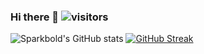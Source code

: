 ### Hi there 👋 ![visitors](https://visitor-badge.deta.dev/badge?page_id=sparkbold.23141325342&left_color=red&right_color=green)

<!--
**sparkbold/sparkbold** is a ✨ _special_ ✨ repository because its `README.md` (this file) appears on your GitHub profile.

Here are some ideas to get you started:

- 🔭 I’m currently working on ...
- 🌱 I’m currently learning ...
- 👯 I’m looking to collaborate on ...
- 🤔 I’m looking for help with ...
- 💬 Ask me about code & chemistry
- 📫 How to reach me: contact.trunghoang@gmail.com
- 😄 Pronouns: t-r-oo-ng
- ⚡ Fun fact: I can hold my breath for 1.5 minutes and make the best springroll!

-->
![Sparkbold's GitHub stats](https://github-readme-stats.vercel.app/api?username=sparkbold&count_private=true)
[![GitHub Streak](https://github-readme-streak-stats.herokuapp.com?user=sparkbold&theme=dark&hide_border=true&date_format=M%20j%5B%2C%20Y%5D)](https://git.io/streak-stats)
